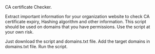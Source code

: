 CA certificate Checker.

Extract important information for your organization website to check CA certificate expiry, Hashing algorithm and other information.
This script should be used on domains that you have permissions.
Use the script at your own risk.


Just download the script and domains.txt file.
Add the target domains in domains.txt file.
Run the script.
